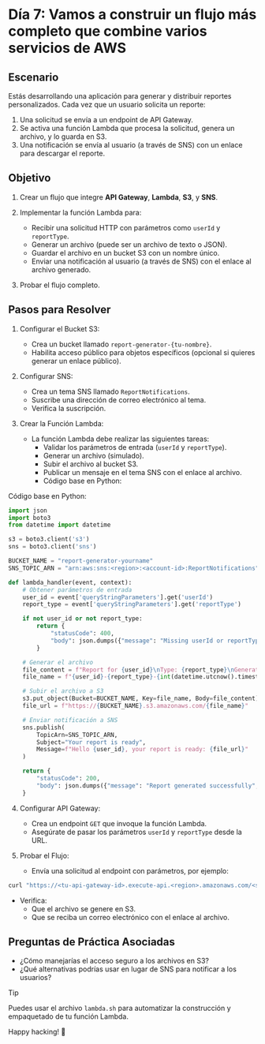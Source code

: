 # Día 7: Vamos a construir un flujo más completo que combine varios servicios de AWS

## Escenario

Estás desarrollando una aplicación para generar y distribuir reportes personalizados. Cada vez que un usuario solicita un reporte:

1. Una solicitud se envía a un endpoint de API Gateway.
2. Se activa una función Lambda que procesa la solicitud, genera un archivo, y lo guarda en S3.
3. Una notificación se envía al usuario (a través de SNS) con un enlace para descargar el reporte.

## Objetivo

1. Crear un flujo que integre **API Gateway**, **Lambda**, **S3**, y **SNS**.
2. Implementar la función Lambda para:

   - Recibir una solicitud HTTP con parámetros como `userId` y `reportType`.
   - Generar un archivo (puede ser un archivo de texto o JSON).
   - Guardar el archivo en un bucket S3 con un nombre único.
   - Enviar una notificación al usuario (a través de SNS) con el enlace al archivo generado.

3. Probar el flujo completo.

## Pasos para Resolver

1. Configurar el Bucket S3:

   - Crea un bucket llamado `report-generator-{tu-nombre}`.
   - Habilita acceso público para objetos específicos (opcional si quieres generar un enlace público).

2. Configurar SNS:

   - Crea un tema SNS llamado `ReportNotifications`.
   - Suscribe una dirección de correo electrónico al tema.
   - Verifica la suscripción.

3. Crear la Función Lambda:

   - La función Lambda debe realizar las siguientes tareas:
     - Validar los parámetros de entrada (`userId` y `reportType`).
     - Generar un archivo (simulado).
     - Subir el archivo al bucket S3.
     - Publicar un mensaje en el tema SNS con el enlace al archivo.
     - Código base en Python:

Código base en Python:

```python
import json
import boto3
from datetime import datetime

s3 = boto3.client('s3')
sns = boto3.client('sns')

BUCKET_NAME = "report-generator-yourname"
SNS_TOPIC_ARN = "arn:aws:sns:<region>:<account-id>:ReportNotifications"

def lambda_handler(event, context):
    # Obtener parámetros de entrada
    user_id = event['queryStringParameters'].get('userId')
    report_type = event['queryStringParameters'].get('reportType')

    if not user_id or not report_type:
        return {
            "statusCode": 400,
            "body": json.dumps({"message": "Missing userId or reportType"})
        }

    # Generar el archivo
    file_content = f"Report for {user_id}\nType: {report_type}\nGenerated at: {datetime.utcnow()}"
    file_name = f"{user_id}-{report_type}-{int(datetime.utcnow().timestamp())}.txt"

    # Subir el archivo a S3
    s3.put_object(Bucket=BUCKET_NAME, Key=file_name, Body=file_content)
    file_url = f"https://{BUCKET_NAME}.s3.amazonaws.com/{file_name}"

    # Enviar notificación a SNS
    sns.publish(
        TopicArn=SNS_TOPIC_ARN,
        Subject="Your report is ready",
        Message=f"Hello {user_id}, your report is ready: {file_url}"
    )

    return {
        "statusCode": 200,
        "body": json.dumps({"message": "Report generated successfully", "reportUrl": file_url})
    }
```

4. Configurar API Gateway:

   - Crea un endpoint `GET` que invoque la función Lambda.
   - Asegúrate de pasar los parámetros `userId` y `reportType` desde la URL.

5. Probar el Flujo:
   - Envía una solicitud al endpoint con parámetros, por ejemplo:

```bash
curl "https://<tu-api-gateway-id>.execute-api.<region>.amazonaws.com/<stage>?userId=123&reportType=summary"
```

- Verifica:
  - Que el archivo se genere en S3.
  - Que se reciba un correo electrónico con el enlace al archivo.

## Preguntas de Práctica Asociadas

- ¿Cómo manejarías el acceso seguro a los archivos en S3?
- ¿Qué alternativas podrías usar en lugar de SNS para notificar a los usuarios?

> [!TIP]
> Puedes usar el archivo `lambda.sh` para automatizar la construcción y empaquetado de tu función Lambda.

Happy hacking! 🚀
